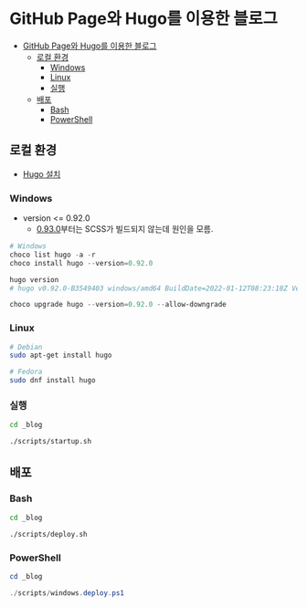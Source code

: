 # GitHub Page와 Hugo를 이용한 블로그

- [GitHub Page와 Hugo를 이용한 블로그](#github-page와-hugo를-이용한-블로그)
  - [로컬 환경](#로컬-환경)
    - [Windows](#windows)
    - [Linux](#linux)
    - [실행](#실행)
  - [배포](#배포)
    - [Bash](#bash)
    - [PowerShell](#powershell)

## 로컬 환경

- [Hugo 설치](https://gohugo.io/getting-started/installing/)

### Windows

- version <= 0.92.0
  - [0.93.0](https://github.com/gohugoio/hugo/releases/tag/v0.93.0)부터는 SCSS가 빌드되지 않는데 원인을 모름.

```ps1
# Windows
choco list hugo -a -r
choco install hugo --version=0.92.0
```

```ps1
hugo version
# hugo v0.92.0-B3549403 windows/amd64 BuildDate=2022-01-12T08:23:18Z VendorInfo=gohugoio
```

```ps1
choco upgrade hugo --version=0.92.0 --allow-downgrade
```

### Linux

```bash
# Debian
sudo apt-get install hugo
```

```bash
# Fedora
sudo dnf install hugo
```

### 실행

```bash
cd _blog

./scripts/startup.sh
```

## 배포

### Bash

```bash
cd _blog

./scripts/deploy.sh
```

### PowerShell

```ps1
cd _blog

./scripts/windows.deploy.ps1
```
